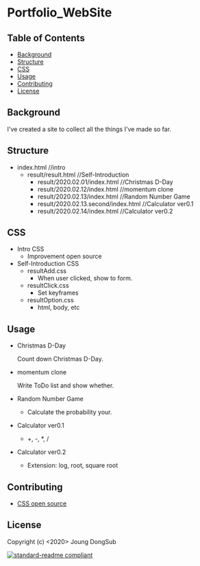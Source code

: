 # Portfolio_WebSite



## Table of Contents

- [Background](#Background)
- [Structure](#Structure)
- [CSS](#CSS)
- [Usage](#Usage)
- [Contributing](#Contributing)
- [License](#license)


## Background

I've created a site to collect all the things I've made so far.



## Structure

+ index.html	//intro
  + result/result.html 	//Self-Introduction
    + result/2020.02.01/index.html	//Christmas D-Day 
    + result/2020.02.12/index.html	//momentum clone 
    + result/2020.02.13/index.html	//Random Number Game
    + result/2020.02.13.second/index.html	//Calculator ver0.1 
    + result/2020.02.14/index.html	//Calculator ver0.2 



## CSS

+ Intro CSS
  +  Improvement open source
+ Self-Introduction CSS
  + resultAdd.css
    + When user clicked, show to form.
  + resultClick.css
    + Set keyframes
  + resultOption.css
    + html, body, etc



## Usage

+ Christmas D-Day 

  Count down Christmas D-Day.

+ momentum clone 

  Write ToDo list and show whether.

+ Random Number Game

  + Calculate the probability your.

+ Calculator ver0.1

  +  +, -, *, /

+ Calculator ver0.2

  + Extension: log, root, square root



## Contributing

+ [CSS open source](http://animista.net/license)



## License

Copyright (c) <2020> Joung DongSub

[![standard-readme compliant](https://img.shields.io/badge/readme%20style-standard-brightgreen.svg?style=flat-square)](https://github.com/RichardLitt/standard-readme)
